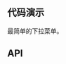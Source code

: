 
## 代码演示

<nt-example>
  <nt-example-showcase>
    <example-file-basic></example-file-basic>
  </nt-example-showcase>
  <nt-example-legend title="基本">最简单的下拉菜单。</nt-example-legend>
  <nt-example-code [code]="basicCode"></nt-example-code>
</nt-example>

## API
